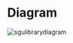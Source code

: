 # Diagram

![sgulibrarydiagram](https://github.com/user-attachments/assets/24077f02-6fdc-4b34-a188-2a3beb04fffe)
